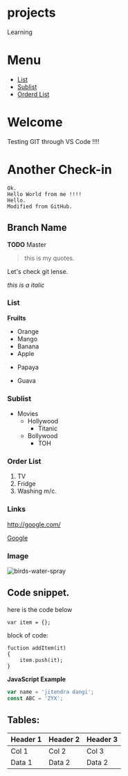 # projects
Learning

# Menu
* [List](#list)
* [Sublist](#sublist)
* [Orderd List](#order-list)


# Welcome
Testing GIT through VS Code !!!!


# Another Check-in
	Ok.
	Hello World from me !!!!
	Hello.
	Modified from GitHub.
	
## Branch Name 
**TODO** Master
> this is my quotes.

Let's check git lense.

_this is a italic_


### List
 **Fruilts**
 - Orange
 - Mango
 - Banana
 - Apple
 * Papaya
 + Guava

### Sublist
- Movies
	- Hollywood
		- Titanic
	- Bollywood
		- TOH

### Order List
1. TV
2. Fridge
1. Washing m/c.

### Links
<http://google.com/>

[Google](http://google.com)


### Image
![birds-water-spray](https://wallpapers.pub/web/wallpapers/birds-water-spray-wallpaper/3840x2160.jpg)


## Code snippet.
here is the code below

`var item = {};`

block of code:

```
fuction addItem(it)
{
	item.push(it);
}
```
**JavaScript Example**
```javascript
var name = 'jitendra dangi';
const ABC = 'ZYX';
```

## Tables:
| Header 1 | Header 2 | Header 3
| ---- | ---- | --- |
| Col 1 | Col 2 | Col 3 
| Data 1 | Data 2 | Data 2


